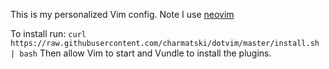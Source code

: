 
This is my personalized Vim config.
Note I use [neovim](https://github.com/neovim/neovim)

To install run:
`curl https://raw.githubusercontent.com/charmatski/dotvim/master/install.sh | bash`
Then allow Vim to start and Vundle to install the plugins.
